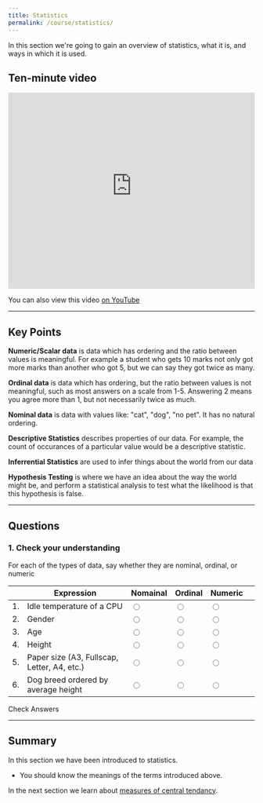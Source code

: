 ```yaml
---
title: Statistics
permalink: /course/statistics/
---
```


In this section we're going to gain an overview of statistics, what it is, and ways in which it is used.

## Ten-minute video

<iframe width="100%" height="400px" src="https://www.youtube-nocookie.com/embed/iP61hCchq-E" frameborder="0" allow="accelerometer; autoplay; clipboard-write; encrypted-media; gyroscope; picture-in-picture" allowfullscreen></iframe>

You can also view this video [on YouTube](https://youtu.be/iP61hCchq-E)


---

## Key Points

**Numeric/Scalar data** is data which has ordering and the ratio between values is meaningful. For example a student who gets 10 marks not only got more marks than another who got 5, but we can say they got twice as many.

**Ordinal data** is data which has ordering, but the ratio between values is not meaningful, such as most answers on a scale from 1-5. Answering 2 means you agree more than 1, but not necessarily twice as much.

**Nominal data** is data with values like: "cat", "dog", "no pet". It has no natural ordering.

**Descriptive Statistics** describes properties of our data. For example, the count of occurances of a particular value would be a descriptive statistic. 

**Inferrential Statistics** are used to infer things about the world from our data

**Hypothesis Testing** is where we have an idea about the way the world might be, and perform a statistical analysis to test what the likelihood is that this hypothesis is false.

---

## Questions

### 1. Check your understanding

For each of the types of data, say whether they are nominal, ordinal, or numeric

|    | Expression | Nomainal | Ordinal | Numeric | |
| -- | ---------- | ---- | -----  | ------ |--|
| 1. | Idle temperature of a CPU  | <input type="radio" name="q11" id="q11t" value="t"/> | <input type="radio" name="q11" id="q11f" value="f"/> | <input type="radio" name="q11" id="q11n"  data-answer value="n"/> | <span id="q11c" style="display:inline-block"></span> |
| 2. | Gender | <input type="radio" name="q12" id="q12t"  data-answer  value="t"/> | <input type="radio" name="q12" id="q12f"  value="f"/> | <input type="radio" name="q12" id="q12n" value="n"/> | <span id="q12c" style="display:inline-block"></span>  |
| 3. | Age | <input type="radio" name="q13" id="q13t" value="t"/> | <input type="radio" name="q13" id="q13f" data-answer  value="f"/> | <input type="radio" name="q13" id="q13n"   data-answer  value="n"/> | <span id="q13c" style="display:inline-block"></span> |
| 4. | Height | <input type="radio" name="q14" id="q14t"   value="t"/> | <input type="radio" name="q14" id="q14f" value="f"/> | <input type="radio" name="q14" id="q14n"  data-answer  value="n"/> | <span id="q14c" style="display:inline-block"></span> |
| 5. | Paper size (A3, Fullscap, Letter, A4, etc.) | <input type="radio" name="q15" id="q15t"  value="t"/> | <input type="radio" data-answer name="q15" id="q15f" value="f"/> | <input type="radio" name="q15" id="q15n" value="n"/> |<span id="q15c" style="display:inline-block"></span> |
| 6. | Dog breed ordered by average height | <input type="radio" name="q16" id="q16t"  value="t"/> | <input type="radio" name="q16" data-answer  id="q16f" value="f"/> | <input type="radio" name="q16" id="q16n" value="n"/> | <span id="q16c" style="display:inline-block"></span> |

<a class="btn btn-primary" type="submit" onClick="checkAnswers('q1')">Check Answers</a>
<script src="/assets/check.js"></script>
---

## Summary

In this section we have been introduced to statistics.

* You should know the meanings of the terms introduced above.

In the next section we learn about [measures of central tendancy](../central-tendency/).